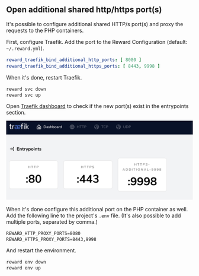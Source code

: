 ## Open additional shared http/https port(s)

It's possible to configure additional shared HTTP/s port(s) and proxy the requests to the PHP containers.

First, configure Traefik. Add the port to the Reward Configuration (default: `~/.reward.yml`).

```yaml
reward_traefik_bind_additional_http_ports: [ 8080 ]
reward_traefik_bind_additional_https_ports: [ 8443, 9998 ]
```

When it's done, restart Traefik.

```shell
reward svc down
reward svc up
```

Open [Traefik dashboard](https://traefik.reward.test) to check if the new port(s) exist in the entrypoints section.

![Traefik Additional HTTPS Port](screenshots/traefik-additional-port.png)

When it's done configure this additional port on the PHP container as well. Add the following line to the
project's `.env` file. (It's also possible to add multiple ports, separated by comma.)

```
REWARD_HTTP_PROXY_PORTS=8080
REWARD_HTTPS_PROXY_PORTS=8443,9998
```

And restart the environment.

```shell
reward env down
reward env up
```
